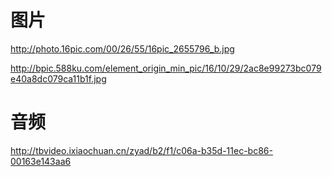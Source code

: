 # 图片

http://photo.16pic.com/00/26/55/16pic_2655796_b.jpg


http://bpic.588ku.com/element_origin_min_pic/16/10/29/2ac8e99273bc079e40a8dc079ca11b1f.jpg

# 音频

http://tbvideo.ixiaochuan.cn/zyad/b2/f1/c06a-b35d-11ec-bc86-00163e143aa6
